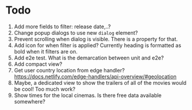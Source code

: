 # Todo

1. Add more fields to filter: release date,..?
1. Change popup dialogs to use new `dialog` element?
1. Prevent scrolling when dialog is visible. There is a property for that.
1. Add icon for when filter is applied? Currently heading is formatted as bold when it filters are on.
1. Add e2e test. What is the demarcation between unit and e2e?
1. Add compact view?
1. Get user country location from edge handler? <https://docs.netlify.com/edge-handlers/api-overview/#geolocation>
1. Maybe, a dedicated view to show the trailers of all of the movies would be cool! Too much work?
1. Show times for the local cinemas. Is there free data available somewhere?
